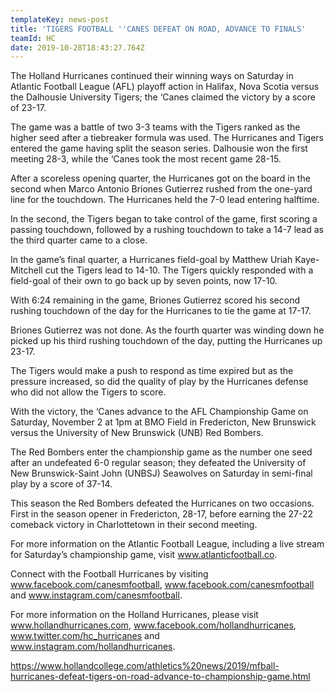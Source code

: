 ```yaml
---
templateKey: news-post
title: 'TIGERS FOOTBALL ''CANES DEFEAT ON ROAD, ADVANCE TO FINALS'
teamId: HC
date: 2019-10-28T18:43:27.764Z
---
```

The Holland Hurricanes continued their winning ways on Saturday in Atlantic Football League (AFL) playoff action in Halifax, Nova Scotia versus the Dalhousie University Tigers; the ‘Canes claimed the victory by a score of 23-17.



The game was a battle of two 3-3 teams with the Tigers ranked as the higher seed after a tiebreaker formula was used.  The Hurricanes and Tigers entered the game having split the season series.  Dalhousie won the first meeting 28-3, while the ‘Canes took the most recent game 28-15.



After a scoreless opening quarter, the Hurricanes got on the board in the second when Marco Antonio Briones Gutierrez rushed from the one-yard line for the touchdown.  The Hurricanes held the 7-0 lead entering halftime.



In the second, the Tigers began to take control of the game, first scoring a passing touchdown, followed by a rushing touchdown to take a 14-7 lead as the third quarter came to a close.



In the game’s final quarter, a Hurricanes field-goal by Matthew Uriah Kaye-Mitchell cut the Tigers lead to 14-10.  The Tigers quickly responded with a field-goal of their own to go back up by seven points, now 17-10.



With 6:24 remaining in the game, Briones Gutierrez scored his second rushing touchdown of the day for the Hurricanes to tie the game at 17-17.



Briones Gutierrez was not done.  As the fourth quarter was winding down he picked up his third rushing touchdown of the day, putting the Hurricanes up 23-17.



The Tigers would make a push to respond as time expired but as the pressure increased, so did the quality of play by the Hurricanes defense who did not allow the Tigers to score.



With the victory, the ‘Canes advance to the AFL Championship Game on Saturday, November 2 at 1pm at BMO Field in Fredericton, New Brunswick versus the University of New Brunswick (UNB) Red Bombers.



The Red Bombers enter the championship game as the number one seed after an undefeated 6-0 regular season; they defeated the University of New Brunswick-Saint John (UNBSJ) Seawolves on Saturday in semi-final play by a score of 37-14.



This season the Red Bombers defeated the Hurricanes on two occasions.  First in the season opener in Fredericton, 28-17, before earning the 27-22 comeback victory in Charlottetown in their second meeting.



For more information on the Atlantic Football League, including a live stream for Saturday’s championship game, visit www.atlanticfootball.co.



Connect with the Football Hurricanes by visiting www.facebook.com/canesmfootball, www.facebook.com/canesmfootball and www.instagram.com/canesmfootball.



For more information on the Holland Hurricanes, please visit www.hollandhurricanes.com, www.facebook.com/hollandhurricanes, www.twitter.com/hc_hurricanes and www.instagram.com/hollandhurricanes.



https://www.hollandcollege.com/athletics%20news/2019/mfball-hurricanes-defeat-tigers-on-road-advance-to-championship-game.html
